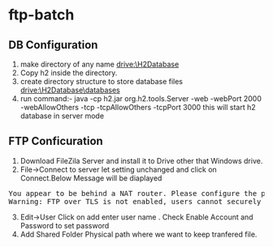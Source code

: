 # ftp-batch

DB Configuration
---------------------------

1) make directory of any name <drive:\H2Database>
2) Copy h2 inside the directory.
3) create directory structure to store database files <drive:\H2Database\databases>
4) run command:- java -cp h2.jar org.h2.tools.Server -web -webPort 2000 -webAllowOthers -tcp -tcpAllowOthers -tcpPort 3000
   this will start h2 database in server mode
   
   
FTP Conficuration
----------------------------
1. Download FileZila Server and install it to Drive other that Windows drive.
2. File->Connect to server let setting unchanged and click on Connect.Below Message will be diaplayed </br>
<pre>
You appear to be behind a NAT router. Please configure the passive mode settings and forward a range of ports in your router.
Warning: FTP over TLS is not enabled, users cannot securely log in.
</pre>

3. Edit->User  Click on add enter user name <spring>. Check Enable Account and Password to set password
4. Add Shared Folder  Physical path where we want to keep tranfered file.
